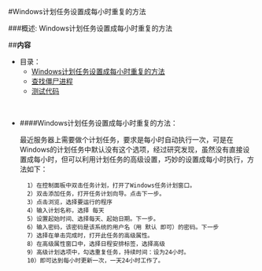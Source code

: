 #Windows计划任务设置成每小时重复的方法

###概述:
Windows计划任务设置成每小时重复的方法


##**内容**

* 目录：
    * [Windows计划任务设置成每小时重复的方法](#user-content-Windows计划任务设置成每小时重复的方法)
    * [查找僵尸进程](#user-content-查找僵尸进程)
    * [测试代码](#user-content-测试代码)

<br>


* ####Windows计划任务设置成每小时重复的方法：

    最近服务器上需要做个计划任务，要求是每小时自动执行一次，可是在Windows的计划任务中默认没有这个选项，经过研究发现，虽然没有直接设置成每小时，但可以利用计划任务的高级设置，巧妙的设置成每小时执行，方法如下：

        1）在控制面板中双击任务计划，打开了Windows任务计划窗口。
        2）双击添加任务，打开任务计划向导。点击下一步。
        3）点击浏览，选择要运行的程序
        4）输入计划名称，选择 每天
        5）设置起始时间、选择每天、起始日期。下一步。
        6）输入密码，该密码是该系统的用户名（用 默认 即可）的密码。下一步
        7）选择在单击完成时，打开此任务的高级属性。
        8）在高级属性窗口中，选择日程安排标签，选择高级
        9）高级计划选项中，勾选重复任务，持续时间：设为24小时。
        10）即可达到每小时更新一次，一天24小时工作了。